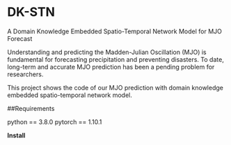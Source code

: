 # DK-STN
A Domain Knowledge Embedded Spatio-Temporal Network Model for MJO Forecast

Understanding and predicting the Madden-Julian Oscillation (MJO) is fundamental for forecasting precipitation and preventing disasters. To date, long-term and accurate MJO prediction has been a pending problem for researchers.

This project shows the code of our MJO prediction with domain knowledge embedded spatio-temporal network model.

##Requirements

python == 3.8.0
pytorch == 1.10.1

**Install**
